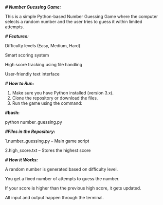 ***# Number Guessing Game:***

This is a simple Python-based Number Guessing Game where the computer selects a random number and the user tries to guess it within limited attempts.

***# Features:***

 Difficulty levels (Easy, Medium, Hard)
 
 Smart scoring system
 
 High score tracking using file handling
 
 User-friendly text interface

***#  How to Run:***

1. Make sure you have Python installed (version 3.x).
2. Clone the repository or download the files.
3. Run the game using the command:
 
**#bash:**

python number_guessing.py

***#Files in the Repository:***

1.number_guessing.py – Main game script

2.high_score.txt – Stores the highest score

***# How it Works:***

A random number is generated based on difficulty level.

You get a fixed number of attempts to guess the number.

If your score is higher than the previous high score, it gets updated.

All input and output happen through the terminal.





